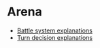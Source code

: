 # Arena

* [Battle system explanations](Arena_BattleSystem.md#arena)
* [Turn decision explanations](Arena_TurnPriorityList.md#turn-per-turn-priority)